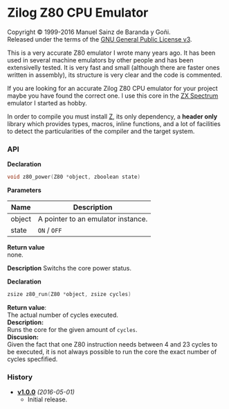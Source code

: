 # Zilog Z80 CPU Emulator
Copyright © 1999-2016 Manuel Sainz de Baranda y Goñi.  
Released under the terms of the [GNU General Public License v3](http://www.gnu.org/copyleft/gpl.html).

This is a very accurate Z80 emulator I wrote many years ago. It has been used in several machine emulators by other people and has been extensivelly tested. It is very fast and small (although there are faster ones written in assembly), its structure is very clear and the code is commented.

If you are looking for an accurate Zilog Z80 CPU emulator for your project maybe you have found the correct one. I use this core in the [ZX Spectrum](http://github.com/redcode/mZX) emulator I started as hobby.

In order to compile you must install [Z](http://github.com/redcode/Z), its only dependency, a **header only** library which provides types, macros, inline functions, and a lot of facilities to detect the particularities of the compiler and the target system.

### API

**Declaration**  
```C
void z80_power(Z80 *object, zboolean state)
```
**Parameters**  

Name | Description
--- | ---
object | A pointer to an emulator instance.
state  | ```ON``` / ```OFF```

**Return value**  
none.

**Description**
Switchs the core power status.

**Declaration**  
```C
zsize z80_run(Z80 *object, zsize cycles)
```
**Return value**:   
The actual number of cycles executed.   
**Description:**   
Runs the core for the given amount of ```cycles```.   
**Discusion:**   
Given the fact that one Z80 instruction needs between 4 and 23 cycles to be executed, it is not always possible to run the core the exact number of cycles specfified.   


### History

* __[v1.0.0](http://github.com/Z80/releases/tag/v1.0.0)__ _(2016-05-01)_
    * Initial release.
